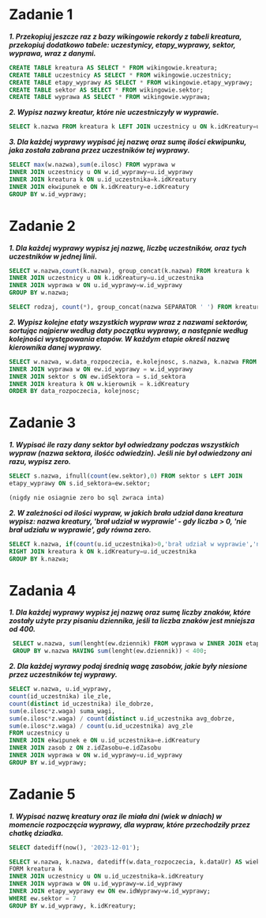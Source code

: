 # Zadanie 1
***1. Przekopiuj jeszcze raz z bazy wikingowie rekordy z tabeli kreatura, przekopiuj dodatkowo tabele: uczestynicy, etapy_wyprawy, sektor, wyprawa, wraz z danymi.***
```sql
CREATE TABLE kreatura AS SELECT * FROM wikingowie.kreatura;
CREATE TABLE uczestnicy AS SELECT * FROM wikingowie.uczestnicy;
CREATE TABLE etapy_wyprawy AS SELECT * FROM wikingowie.etapy_wyprawy;
CREATE TABLE sektor AS SELECT * FROM wikingowie.sektor;
CREATE TABLE wyprawa AS SELECT * FROM wikingowie.wyprawa;
```
***2. Wypisz nazwy kreatur, które nie uczestniczyły w wyprawie.***
```sql
SELECT k.nazwa FROM kreatura k LEFT JOIN uczestnicy u ON k.idKreatury=u.id_uczestnika WHERE u.id_wyprawy IS NULL;
```
***3. Dla każdej wyprawy wypisać jej nazwę oraz sumę ilości ekwipunku, jaka została zabrana przez uczestników tej wyprawy.***
```sql
SELECT max(w.nazwa),sum(e.ilosc) FROM wyprawa w
INNER JOIN uczestnicy u ON w.id_wyprawy=u.id_wyprawy
INNER JOIN kreatura k ON u.id_uczestnika=k.idKreatury
INNER JOIN ekwipunek e ON k.idKreatury=e.idKreatury
GROUP BY w.id_wyprawy;
```
# Zadanie 2
***1. Dla każdej wyprawy wypisz jej nazwę, liczbę uczestników, oraz tych uczestników w jednej linii.***
```sql
SELECT w.nazwa,count(k.nazwa), group_concat(k.nazwa) FROM kreatura k
INNER JOIN uczestnicy u ON k.idKreatury=u.id_uczestnika
INNER JOIN wyprawa w ON u.id_wyprawy=w.id_wyprawy
GROUP BY w.nazwa;

SELECT rodzaj, count(*), group_concat(nazwa SEPARATOR ' ') FROM kreatura GROUP BY rodzaj;
```
***2. Wypisz kolejne etaty wszystkich wypraw wraz z nazwami sektorów, sortując najpierw według daty początku wyprawy, a następnie według kolejności występowania etapów. W każdym etapie określ nazwę kierownika danej wyprawy.***
```sql
SELECT w.nazwa, w.data_rozpoczecia, e.kolejnosc, s.nazwa, k.nazwa FROM etapy_wyprawy ew
INNER JOIN wyprawa w ON ew.id_wyprawy = w.id_wyprawy
INNER JOIN sektor s ON ew.idSektora = s.id_sektora
INNER JOIN kreatura k ON w.kierownik = k.idKreatury
ORDER BY data_rozpoczecia, kolejnosc;
```
# Zadanie 3
***1. Wypisać ile razy dany sektor był odwiedzany podczas wszystkich wypraw (nazwa sektora, ilośćc odwiedzin). Jeśli nie był odwiedzony ani razu, wypisz zero.***
```sql
SELECT s.nazwa, ifnull(count(ew.sektor),0) FROM sektor s LEFT JOIN
etapy_wyprawy ON s.id_sektora=ew.sektor;

(nigdy nie osiagnie zero bo sql zwraca inta)
```
***2. W zależności od ilości wypraw, w jakich brała udział dana kreatura wypisz: nazwa kreatury,
'brał udział w wyprawie' - gdy liczba > 0, 'nie brał udziału w wyprawie', gdy równa zero.***
```sql
SELECT k.nazwa, if(count(u.id_uczestnika)>0,'brał udział w wyprawie','nie brał udziału w wyprawie') FROM uczestnicy u
RIGHT JOIN kreatura k ON k.idKreatury=u.id_uczestnika
GROUP BY k.nazwa;
```
# Zadania 4
***1. Dla każdej wyprawy wypisz jej nazwę oraz sumę liczby znaków, które zostały użyte przy pisaniu dziennika, jeśli ta liczba znaków jest mniejsza od 400.***
```sql
 SELECT w.nazwa, sum(lenght(ew.dziennik) FROM wyprawa w INNER JOIN etapy_wyprawy ew ON w.id_wyprawygroup=ew.idWyprawy
 GROUP BY w.nazwa HAVING sum(lenght(ew.dziennik)) < 400;
```
***2. Dla każdej wyrawy podaj średnią wagę zasobów, jakie były niesione przez uczestników tej wyprawy.***
```sql
SELECT w.nazwa, u.id_wyprawy,
count(id_uczestnika) ile_zle,
count(distinct id_uczestnika) ile_dobrze,
sum(e.ilosc*z.waga) suma_wagi,
sum(e.ilosc*z.waga) / count(distinct u.id_uczestnika avg_dobrze,
sum(e.ilosc*z.waga) / count(u.id_uczestnika) avg_zle
FROM uczestnicy u
INNER JOIN ekwipunek e ON u.id_uczestnika=e.idKreatury
INNER JOIN zasob z ON z.idZasobu=e.idZasobu
INNER JOIN wyprawa w ON w.id_wyprawy=u.id_wyprawy
GROUP BY w.id_wyprawy;
```
# Zadanie 5
***1. Wypisać nazwę kreatury oraz ile miała dni (wiek w dniach) w momencie rozpoczęcia wyprawy, dla wypraw, które przechodziły przez chatkę dziadka.***
```sql
SELECT datediff(now(), '2023-12-01');

SELECT w.nazwa, k.nazwa, datediff(w.data_rozpoczecia, k.dataUr) AS wiek_w_dniach
FORM kreatura k
INNER JOIN uczestnicy u ON u.id_uczestnika=k.idKreatury 
INNER JOIN wyprawa w ON u.id_wyprawy=w.id_wyprawy
INNER JOIN etapy_wyprawy ew ON ew.idWyprawy=w.id_wyprawy; 
WHERE ew.sektor = 7
GROUP BY w.id_wyprawy, k.idKreatury;
```
